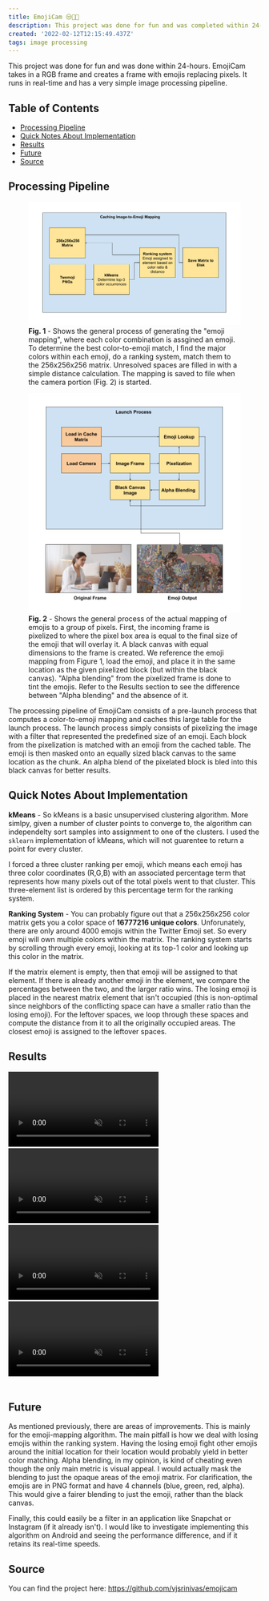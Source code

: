 ```yaml
---
title: EmojiCam 😒🤫🥳
description: This project was done for fun and was completed within 24-hours. EmojiCam takes in a RGB frame and creates a frame with emojis replacing pixels. It runs in real-time and has a very simple image processing pipeline.
created: '2022-02-12T12:15:49.437Z'
tags: image processing
---
```

This project was done for fun and was done within 24-hours. EmojiCam takes in a RGB frame and creates a frame with emojis replacing pixels. It runs in real-time and has a very simple image processing pipeline.

<!-- more -->

## Table of Contents
- [Processing Pipeline](#processing-pipeline)
- [Quick Notes About Implementation](#quick-notes-about-implementation)
- [Results](#results)
- [Future](#future)
- [Source](#source)

## Processing Pipeline

<figure>
<img src="post-res/emojicam/emojicamprocesspipeline.png", alt="Image of cache processing for Emojicam"/>
<figcaption><b>Fig. 1</b> - Shows the general process of generating the "emoji mapping", where each color combination is assgined an emoji. To determine the best color-to-emoji match, I find the major colors within each emoji, do a ranking system, match them to the 256x256x256 matrix. Unresolved spaces are filled in with a simple distance calculation. The mapping is saved to file when the camera portion (Fig. 2) is started.</figcaption>
</figure>

<figure>
<img src="post-res/emojicam/emojicamprocesspipeline2.png", alt="Image of pipeline processing for Emojicam"/>
<figcaption><b>Fig. 2</b> - Shows the general process of the actual mapping of emojis to a group of pixels. First, the incoming frame is pixelized to where the pixel box area is equal to the final size of the emoji that will overlay it. A black canvas with equal dimensions to the frame is created. We reference the emoji mapping from Figure 1, load the emoji, and place it in the same location as the given pixelized block (but within the black canvas). "Alpha blending" from the pixelized frame is done to tint the emojis. Refer to the Results section to see the difference between "Alpha blending" and the absence of it. </figcaption>
</figure>

The processing pipeline of EmojiCam consists of a pre-launch process that computes a color-to-emoji mapping and caches this large table for the launch process. The launch process simply consists of pixelizing the image with a filter that represented the predefined size of an emoji. Each block from the pixelization is matched with an emoji from the cached table. The emoji is then masked onto an equally sized black canvas to the same location as the chunk. An alpha blend of the pixelated block is bled into this black canvas for better results.

## Quick Notes About Implementation

**kMeans** - So kMeans is a basic unsupervised clustering algorithm. More simlpy, given a number of cluster points to converge to, the algorithm can independelty sort samples into assignment to one of the clusters. I used the `sklearn` implementation of kMeans, which will not guarentee to return a point for every cluster.

I forced a three cluster ranking per emoji, which means each emoji has three color coordinates (R,G,B) with an associated percentage term that represents how many pixels out of the total pixels went to that cluster. This three-element list is ordered by this percentage term for the ranking system. 

**Ranking System** - You can probably figure out that a 256x256x256 color matrix gets you a color space of **16777216 unique colors**. Unforunately, there are only around 4000 emojis within the Twitter Emoji set. So every emoji will own multiple colors within the matrix. The ranking system starts by scrolling through every emoji, looking at its top-1 color and looking up this color in the matrix.

If the matrix element is empty, then that emoji will be assigned to that element. If there is already another emoji in the element, we compare the percentages between the two, and the larger ratio wins. The losing emoji is placed in the nearest matrix element that isn't occupied (this is non-optimal since neighbors of the conflicting space can have a smaller ratio than the losing emoji). For the leftover spaces, we loop through these spaces and compute the distance from it to all the originally occupied areas. The closest emoji is assigned to the leftover spaces.

## Results

<video autoplay muted loop>
  <source src="post-res/emojicam/test_out-converted.mp4" type="video/mp4">
  Your browser does not support the video tag.
</video>

<video autoplay muted loop>
  <source src="post-res/emojicam/test_out_no_weights-converted.mp4" type="video/mp4">
  Your browser does not support the video tag.
</video>

<video autoplay muted loop>
  <source src="post-res/emojicam/test_out_stream-converted.mp4" type="video/mp4">
  Your browser does not support the video tag.
</video>

<video autoplay muted loop>
  <source src="post-res/emojicam/test_out_stream_wo_weight-converted.mp4" type="video/mp4">
  Your browser does not support the video tag.
</video>
<br>
<br>

## Future

As mentioned previously, there are areas of improvements. This is mainly for the emoji-mapping algorithm. The main pitfall is how we deal with losing emojis within the ranking system. Having the losing emoji fight other emojis around the initial location for their location would probably yield in better color matching. Alpha blending, in my opinion, is kind of cheating even though the only main metric is visual appeal. I would actually mask the blending to just the opaque areas of the emoji matrix. For clarification, the emojis are in PNG format and have 4 channels (blue, green, red, alpha). This would give a fairer blending to just the emoji, rather than the black canvas.

Finally, this could easily be a filter in an application like Snapchat or Instagram (if it already isn't). I would like to investigate implementing this algorithm on Android and seeing the performance difference, and if it retains its real-time speeds.

## Source

You can find the project here: https://github.com/vjsrinivas/emojicam
